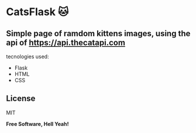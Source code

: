 # CatsFlask  :cat:

## Simple page of ramdom kittens images, using the api of https://api.thecatapi.com

tecnologies used:

- Flask
- HTML
- CSS


## License

MIT

**Free Software, Hell Yeah!**

